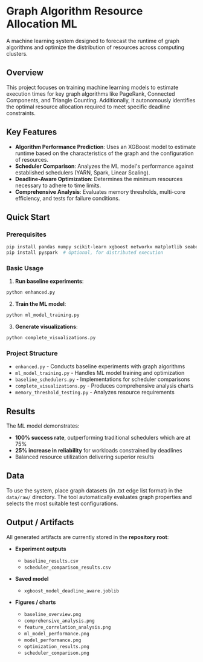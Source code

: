 # Graph Algorithm Resource Allocation ML

A machine learning system designed to forecast the runtime of graph algorithms and optimize the distribution of resources across computing clusters.

## Overview

This project focuses on training machine learning models to estimate execution times for key graph algorithms like PageRank, Connected Components, and Triangle Counting. Additionally, it autonomously identifies the optimal resource allocation required to meet specific deadline constraints.

## Key Features

- **Algorithm Performance Prediction**: Uses an XGBoost model to estimate runtime based on the characteristics of the graph and the configuration of resources.
- **Scheduler Comparison**: Analyzes the ML model's performance against established schedulers (YARN, Spark, Linear Scaling).
- **Deadline-Aware Optimization**: Determines the minimum resources necessary to adhere to time limits.
- **Comprehensive Analysis**: Evaluates memory thresholds, multi-core efficiency, and tests for failure conditions.

## Quick Start

### Prerequisites
```bash
pip install pandas numpy scikit-learn xgboost networkx matplotlib seaborn joblib
pip install pyspark  # Optional, for distributed execution
```

### Basic Usage

1. **Run baseline experiments**:
```bash
python enhanced.py
```

2. **Train the ML model**:
```bash
python ml_model_training.py
```

3. **Generate visualizations**:
```bash
python complete_visualizations.py
```

### Project Structure

- `enhanced.py` - Conducts baseline experiments with graph algorithms
- `ml_model_training.py` - Handles ML model training and optimization
- `baseline_schedulers.py` - Implementations for scheduler comparisons
- `complete_visualizations.py` - Produces comprehensive analysis charts
- `memory_threshold_testing.py` - Analyzes resource requirements
## Results

The ML model demonstrates:
- **100% success rate**, outperforming traditional schedulers which are at 75%
- **25% increase in reliability** for workloads constrained by deadlines
- Balanced resource utilization delivering superior results

## Data

To use the system, place graph datasets (in .txt edge list format) in the `data/raw/` directory. The tool automatically evaluates graph properties and selects the most suitable test configurations.

## Output / Artifacts

All generated artifacts are currently stored in the **repository root**:

- **Experiment outputs**
  - `baseline_results.csv`
  - `scheduler_comparison_results.csv`

- **Saved model**
  - `xgboost_model_deadline_aware.joblib`

- **Figures / charts**
  - `baseline_overview.png`
  - `comprehensive_analysis.png`
  - `feature_correlation_analysis.png`
  - `ml_model_performance.png`
  - `model_performance.png`
  - `optimization_results.png`
  - `scheduler_comparison.png`
